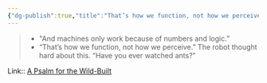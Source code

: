 ```yaml
---
{"dg-publish":true,"title":"That’s how we function, not how we perceive.","tags":["quotes"],"date":"2022-09-11T21:13:18+03:00","modified_at":"2023-03-31T15:14:24+04:00","alias":"That’s how we function, not how we perceive.","dg-path":"/quotes/202209112113.md","permalink":"//quotes/202209112113/","dgPassFrontmatter":true}
---
```



> - "And machines only work because of numbers and logic.”
> - “That’s how we function, not how we perceive.” The robot thought hard about this. “Have you ever watched ants?”

Link:: [A Psalm for the Wild-Built](https://www.goodreads.com/book/show/40864002-a-psalm-for-the-wild-built)
